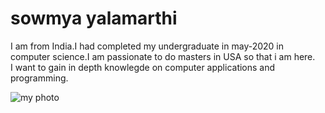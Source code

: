 # sowmya yalamarthi

I am from India.I had completed my undergraduate in may-2020 in computer science.I am passionate to do masters in USA so that i am here.<br>I want to gain in depth knowlegde on computer applications and programming. 

![my photo](myphoto.png)
